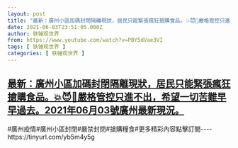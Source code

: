 ```yaml
---
layout: post
title: "最新：廣州小區加碼封閉隔離現狀，居民只能緊張瘋狂搶購食品。💥😈👹嚴格管控只進不出，希望一切苦難早早過去。2021年06月03號廣州最新現況。"
date: 2021-06-03T23:51:05.000Z
author: 铁锤观世界
from: https://www.youtube.com/watch?v=PBY5dVae3VI
tags: [ 铁锤观世界 ]
categories: [ 铁锤观世界 ]
---
```

<!--1622764265000-->
[最新：廣州小區加碼封閉隔離現狀，居民只能緊張瘋狂搶購食品。💥😈👹嚴格管控只進不出，希望一切苦難早早過去。2021年06月03號廣州最新現況。](https://www.youtube.com/watch?v=PBY5dVae3VI)
------

<div>
#廣州疫情#廣州小區封閉#嚴禁封閉#搶購糧食#更多精彩內容點擊訂閱----https://tinyurl.com/yb5m4y5g
</div>
